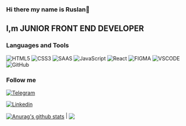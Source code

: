 ### Hi there my name is Ruslan👋

## I,m JUNIOR FRONT END DEVELOPER

### Languages and Tools

![HTML5](https://img.shields.io/badge/-HTML-ec3e0e?style=flat&logo=HTML5&logoColor=fff)
![CSS3](https://img.shields.io/badge/-CSS3-0f72b5?style=flat&logo=CSS3&logoColor=fff)
![SAAS](https://img.shields.io/badge/Sass-CC6699?style=flat&logo=Sass&logoColor=fff)
![JavaScript](https://img.shields.io/badge/-JavaScript-e4cf0e?style=flat&logo=JavaScript&logoColor=fff)
![React](https://img.shields.io/badge/-ReactJS-11c9ee?style=flat&logo=React&logoColor=fff)
![FIGMA](https://img.shields.io/badge/Figma-F24E1E?style=flat&logo=figma&logoColor=fff)
![VSCODE](https://img.shields.io/badge/VSCode-1f425f?style=flat&logo=visualstudiocode&logoColor=fff)
![GitHub](https://img.shields.io/badge/-Git-0f72b5?style=flat&logo=GitHub&logoColor=fff?logoWidth=60)

### Follow me

[![Telegram](https://img.shields.io/badge/-Telegram-004f76?style=flat-square&logo=Telegram&logoColor=fff)](https://t.me/Ruslan_Negoda)

[![Linkedin](https://img.shields.io/badge/Linkedin-0a63bc?style=flat&logo=Linkedin&logoColor=fff)](https://www.linkedin.com/in/ruslan-negoda-640985225/)

<a href="https://github.com/RuslanNegoda1989Arjuna/github-readme-stats"><img align="center" src="https://github-readme-stats.vercel.app/api?username=RuslanNegoda1989Arjuna&show_icons=true&include_all_commits=true&theme=buefy&hide_border=true" alt="Anurag's github stats" /></a> | <a href="https://github.com/RuslanNegoda1989Arjuna/github-readme-stats"><img align="center" src="https://github-readme-stats.vercel.app/api/top-langs/?username=RuslanNegoda1989Arjuna&layout=compact&theme=buefy&hide_border=true" /></a>
